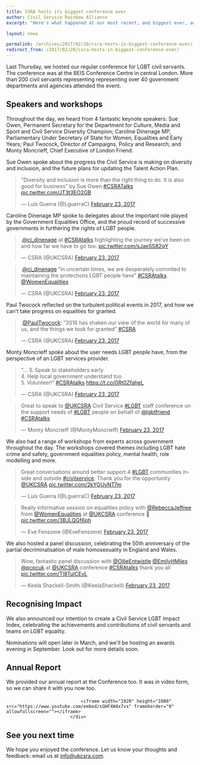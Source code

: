 ```yaml
---
title: CSRA hosts its biggest conference ever
author: Civil Service Rainbow Alliance
excerpt: "Here's what happened at our most recent, and biggest ever, annual conference"

layout: news

permalink: /archives/2017/02/28/csra-hosts-in-biggest-conference-ever/
redirect_from: /2017/02/28/csra-hosts-in-biggest-conference-ever/
---
```

Last Thursday, we hosted our regular conference for LGBT civil servants. The conference was at the BEIS Conference Centre in central London. More than 200 civil servants representing representing over 40 government departments and agencies attended the event.

## Speakers and workshops

Throughout the day, we heard from 4 fantastic keynote speakers: Sue Owen, Permanent Secretary for the Department for Culture, Media and Sport and Civil Service Diversity Champion; Caroline Dinenage MP, Parliamentary Under Secretary of State for Women, Equalities and Early Years; Paul Twocock, Director of Campaigns, Policy and Research; and Monty Moncrieff, Chief Executive of London Friend.

Sue Owen spoke about the progress the Civil Service is making on diversity and inclusion, and the future plans for updating the Talent Action Plan. 

<blockquote class="twitter-tweet" data-lang="en"><p lang="en" dir="ltr">&quot;Diversity and inclusion is more than the right thing to do. It is also good for business&quot; by Sue Owen <a href="https://twitter.com/hashtag/CSRATalks?src=hash">#CSRATalks</a> <a href="https://t.co/JT3t3EO2GB">pic.twitter.com/JT3t3EO2GB</a></p>&mdash; Luis Guerra (@LguerraC) <a href="https://twitter.com/LguerraC/status/834709786071597056">February 23, 2017</a></blockquote> <script async src="//platform.twitter.com/widgets.js" charset="utf-8"></script>

Caroline Dinenage MP spoke to delegates about the important role played by the Government Equalities Office, and the proud record of successive governments in furthering the rights of LGBT people.

<blockquote class="twitter-tweet" data-lang="en"><p lang="en" dir="ltr">.<a href="https://twitter.com/cj_dinenage">@cj_dinenage</a> at <a href="https://twitter.com/hashtag/CSRAtalks?src=hash">#CSRAtalks</a> highlighting the journey we’ve been on and how far we have to go too. <a href="https://t.co/sJaeSS82qY">pic.twitter.com/sJaeSS82qY</a></p>&mdash; CSRA (@UKCSRA) <a href="https://twitter.com/UKCSRA/status/834740005360775168">February 23, 2017</a></blockquote> <script async src="//platform.twitter.com/widgets.js" charset="utf-8"></script>

<blockquote class="twitter-tweet" data-lang="en"><p lang="en" dir="ltr">.<a href="https://twitter.com/cj_dinenage">@cj_dinenage</a> “in uncertain times, we are desperately commited to maintaining the protections LGBT people have” <a href="https://twitter.com/hashtag/CSRAtalks?src=hash">#CSRAtalks</a> <a href="https://twitter.com/WomenEqualities">@WomenEqualities</a></p>&mdash; CSRA (@UKCSRA) <a href="https://twitter.com/UKCSRA/status/834741358090997761">February 23, 2017</a></blockquote> <script async src="//platform.twitter.com/widgets.js" charset="utf-8"></script>

Paul Twocock reflected on the turbulent political events in 2017, and how we can't take progress on equalities for granted.

<blockquote class="twitter-tweet" data-lang="en"><p lang="en" dir="ltr">.<a href="https://twitter.com/PaulTwocock">@PaulTwocock</a>: “2016 has shaken our view of the world for many of us, and the things we took for granted” <a href="https://twitter.com/hashtag/CSRA?src=hash">#CSRA</a></p>&mdash; CSRA (@UKCSRA) <a href="https://twitter.com/UKCSRA/status/834788761976369152">February 23, 2017</a></blockquote><script async src="//platform.twitter.com/widgets.js" charset="utf-8"></script>

Monty Moncrieff spoke about the user needs LGBT people have, from the perspective of an LGBT services provider. 

<blockquote class="twitter-tweet" data-lang="en"><p lang="en" dir="ltr">“… 3. Speak to stakeholders early<br>4. Help local government understand too<br>5. Volunteer!“ <a href="https://twitter.com/hashtag/CSRAtalks?src=hash">#CSRAtalks</a> <a href="https://t.co/0Rt0ZfaheL">https://t.co/0Rt0ZfaheL</a></p>&mdash; CSRA (@UKCSRA) <a href="https://twitter.com/UKCSRA/status/834794338001510400">February 23, 2017</a></blockquote><script async src="//platform.twitter.com/widgets.js" charset="utf-8"></script>

<blockquote class="twitter-tweet" data-lang="en"><p lang="en" dir="ltr">Great to speak to <a href="https://twitter.com/UKCSRA">@UKCSRA</a> Civil Service <a href="https://twitter.com/hashtag/LGBT?src=hash">#LGBT</a> staff conference on the support needs of <a href="https://twitter.com/hashtag/LGBT?src=hash">#LGBT</a> people on behalf of <a href="https://twitter.com/lgbtfriend">@lgbtfriend</a> <a href="https://twitter.com/hashtag/CSRAtalks?src=hash">#CSRAtalks</a></p>&mdash; Monty Moncrieff (@MontyMoncrieff) <a href="https://twitter.com/MontyMoncrieff/status/834799393689710592">February 23, 2017</a></blockquote><script async src="//platform.twitter.com/widgets.js" charset="utf-8"></script>

We also had a range of workshops from experts across government throughout the day. The workshops covered themes including LGBT hate crime and safety, government equalities policy, mental health, role modelling and more.

<blockquote class="twitter-tweet" data-lang="en"><p lang="en" dir="ltr">Great conversations around better support 4 <a href="https://twitter.com/hashtag/LGBT?src=hash">#LGBT</a> communities inside and outside <a href="https://twitter.com/hashtag/civilservice?src=hash">#civilservice</a>. Thank you for the opportunity <a href="https://twitter.com/UKCSRA">@UKCSRA</a> <a href="https://t.co/2kYGUvNT7m">pic.twitter.com/2kYGUvNT7m</a></p>&mdash; Luis Guerra (@LguerraC) <a href="https://twitter.com/LguerraC/status/834781028946427904">February 23, 2017</a></blockquote> <script async src="//platform.twitter.com/widgets.js" charset="utf-8"></script>

<blockquote class="twitter-tweet" data-lang="en"><p lang="en" dir="ltr">Really informative session on equalities policy with <a href="https://twitter.com/RebeccaJeffree">@RebeccaJeffree</a> from <a href="https://twitter.com/WomenEqualities">@WomenEqualities</a> at <a href="https://twitter.com/UKCSRA">@UKCSRA</a> conference 🌈 <a href="https://t.co/3BJLQGf6ph">pic.twitter.com/3BJLQGf6ph</a></p>&mdash; Eve Fensome (@EveFensome) <a href="https://twitter.com/EveFensome/status/834774361479462912">February 23, 2017</a></blockquote> <script async src="//platform.twitter.com/widgets.js" charset="utf-8"></script>

We also hosted a panel discussion, celebrating the 50th anniversary of the partial decriminalisation of male homosexuality in England and Wales.

<blockquote class="twitter-tweet" data-lang="en"><p lang="en" dir="ltr">Wow, fantastic panel discussion with <a href="https://twitter.com/OllieEntwistle">@OllieEntwistle</a> <a href="https://twitter.com/EmilyHMiles">@EmilyHMiles</a> <a href="https://twitter.com/pcpcuk">@pcpcuk</a> at <a href="https://twitter.com/UKCSRA">@UKCSRA</a> conference <a href="https://twitter.com/hashtag/CSRAtalks?src=hash">#CSRAtalks</a> thank you all <a href="https://t.co/Tl8TulCEvL">pic.twitter.com/Tl8TulCEvL</a></p>&mdash; Keela Shackell-Smith (@KeelaShackell) <a href="https://twitter.com/KeelaShackell/status/834767089923678209">February 23, 2017</a></blockquote> <script async src="//platform.twitter.com/widgets.js" charset="utf-8"></script>

## Recognising Impact

We also announced our intention to create a Civil Service LGBT Impact Index, celebrating the achievements and contributions of civil servants and teams on LGBT equality. 

Nominations will open later in March, and we'll be hosting an awards evening in September. Look out for more details soon.

## Annual Report

We provided our annual report at the Conference too. It was in video form, so we can share it with you now too.

<div class="embed-responsive embed-responsive-16by9" style="margin-top: 20px;">
		
								<iframe width="1920" height="1080" src="https://www.youtube.com/embed/sGHFXW4x7vs" frameborder="0" allowfullscreen=""></iframe>								
							</div>

## See you next time

We hope you enjoyed the conference. Let us know your thoughts and feedback: email us at <info@ukcsra.com>.